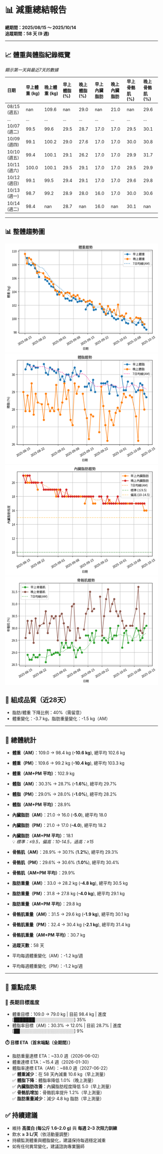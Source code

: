 # 📊 減重總結報告

**總期間：2025/08/15 ～ 2025/10/14**  
**追蹤期間：58 天 (9 週)**  

---

## 📈 體重與體脂紀錄概覽

*顯示第一天與最近7天的數據*

| 日期         | 早上體重 (kg)   | 晚上體重 (kg)   | 早上體脂 (%)   | 晚上體脂 (%)   | 早上內臟脂肪   | 晚上內臟脂肪   | 早上骨骼肌 (%)   | 晚上骨骼肌 (%)   |
|:-------------|:----------------|:----------------|:---------------|:---------------|:---------------|:---------------|:-----------------|:-----------------|
| 08/15 (週五) | nan             | 109.6           | nan            | 29.0           | nan            | 21.0           | nan              | 29.6             |
| ...          | ...             | ...             | ...            | ...            | ...            | ...            | ...              | ...              |
| 10/07 (週二) | 99.5            | 99.6            | 29.5           | 28.7           | 17.0           | 17.0           | 29.5             | 30.1             |
| 10/09 (週四) | 99.1            | 100.2           | 29.0           | 27.6           | 17.0           | 17.0           | 30.0             | 30.8             |
| 10/10 (週五) | 99.4            | 100.1           | 29.1           | 26.2           | 17.0           | 17.0           | 29.9             | 31.7             |
| 10/11 (週六) | 100.0           | 100.1           | 29.5           | 29.1           | 17.0           | 17.0           | 29.5             | 29.9             |
| 10/12 (週日) | 99.1            | 99.5            | 29.4           | 29.1           | 17.0           | 17.0           | 29.6             | 29.8             |
| 10/13 (週一) | 98.7            | 99.2            | 28.9           | 28.0           | 16.0           | 17.0           | 30.0             | 30.6             |
| 10/14 (週二) | 98.4            | nan             | 28.7           | nan            | 16.0           | nan            | 30.1             | nan              |

---

## 📊 整體趨勢圖

![體重趨勢](summary_weight_trend.png)
![體脂率趨勢](summary_bodyfat_trend.png)
![內臟脂肪趨勢](summary_visceral_fat_trend.png)
![骨骼肌趨勢](summary_muscle_trend.png)

## 🧪 組成品質（近28天）

- 脂肪/體重 下降比例：40%（需留意）  
- 體重變化：-3.7 kg，脂肪重量變化：-1.5 kg（AM）  

---

## 📌 總體統計

- **體重（AM）**：109.0 → 98.4 kg  (**-10.6 kg**), 總平均 102.6 kg  
- **體重（PM）**：109.6 → 99.2 kg  (**-10.4 kg**), 總平均 103.3 kg  
- **體重（AM+PM 平均）**：102.9 kg  

- **體脂（AM）**：30.3% → 28.7%  (**-1.6%**), 總平均 29.7%  
- **體脂（PM）**：29.0% → 28.0%  (**-1.0%**), 總平均 28.2%  
- **體脂（AM+PM 平均）**：28.9%  

- **內臟脂肪（AM）**：21.0 → 16.0  (**-5.0**), 總平均 18.0  
- **內臟脂肪（PM）**：21.0 → 17.0  (**-4.0**), 總平均 18.2  
- **內臟脂肪（AM+PM 平均）**：18.1  
  💡 *標準：≤9.5，偏高：10-14.5，過高：≥15*  

- **骨骼肌（AM）**：28.9% → 30.1%  (**1.2%**), 總平均 29.3%  
- **骨骼肌（PM）**：29.6% → 30.6%  (**1.0%**), 總平均 30.4%  
- **骨骼肌（AM+PM 平均）**：29.9%  

- **脂肪重量（AM）**：33.0 → 28.2 kg  (**-4.8 kg**), 總平均 30.5 kg  
- **脂肪重量（PM）**：31.8 → 27.8 kg  (**-4.0 kg**), 總平均 29.1 kg  
- **脂肪重量（AM+PM 平均）**：29.8 kg  

- **骨骼肌重量（AM）**：31.5 → 29.6 kg  (**-1.9 kg**), 總平均 30.1 kg  
- **骨骼肌重量（PM）**：32.4 → 30.4 kg  (**-2.1 kg**), 總平均 31.4 kg  
- **骨骼肌重量（AM+PM 平均）**：30.7 kg  

- **追蹤天數**：58 天  
- 平均每週體重變化（AM）：-1.2 kg/週  
- 平均每週體重變化（PM）：-1.2 kg/週

---

## 🎯 重點成果

### 🎯 長期目標進度
- 體重目標：109.0 → 79.0 kg  | 目前 98.4 kg  | 進度 [███████░░░░░░░░░░░░░] 35%  
- 體脂率目標（AM）：30.3% → 12.0%  | 目前 28.7%  | 進度 [██░░░░░░░░░░░░░░░░░░] 9%  

#### ⏱️ 目標 ETA（首末端點（全期間））
- 脂肪重量達標 ETA：~33.0 週（2026-06-02）  
- 體重達標 ETA：~15.4 週（2026-01-30）  
- 體脂率達標 ETA（AM）：~88.0 週（2027-06-22）  
✅ **體重減少**：在 58 天內減重 10.6 kg（早上測量）  
✅ **體脂下降**：體脂率降低 1.0%（晚上測量）  
✅ **內臟脂肪改善**：內臟脂肪程度降低 5.0（早上測量）  
✅ **骨骼肌增加**：骨骼肌率提升 1.2%（早上測量）  
✅ **脂肪重量減少**：減少 4.8 kg 脂肪（早上測量）  

## ✅ 持續建議
- 維持 **高蛋白 (每公斤 1.6–2.0 g)** 與 **每週 2–3 次阻力訓練**  
- 飲水 **≥ 3 L/天**（依活動量調整）  
- 持續監測體重與體脂變化，建議保持每週穩定減重  
- 如有任何異常變化，建議諮詢專業醫師  
